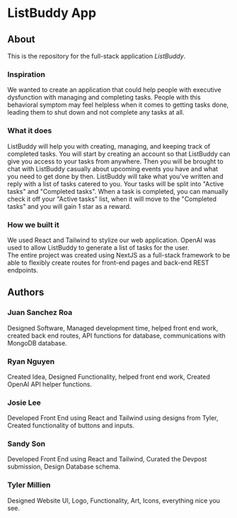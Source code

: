 # ListBuddy App

## About
This is the repository for the full-stack application *ListBuddy*.  

### Inspiration
We wanted to create an application that could help people with executive dysfunction with managing and completing tasks. People with this behavioral symptom may feel helpless when it comes to getting tasks done, leading them to shut down and not complete any tasks at all.

### What it does
ListBuddy will help you with creating, managing, and keeping track of completed tasks. You will start by creating an account so that ListBuddy can give you access to your tasks from anywhere. Then you will be brought to chat with ListBuddy casually about upcoming events you have and what you need to get done by then. ListBuddy will take what you've written and reply with a list of tasks catered to you. Your tasks will be split into "Active tasks" and "Completed tasks". When a task is completed, you can manually check it off your "Active tasks" list, when it will move to the "Completed tasks" and you will gain 1 star as a reward.

### How we built it
We used React and Tailwind to stylize our web application. OpenAI was used to allow ListBuddy to generate a list of tasks for the user.  
The entire project was created using NextJS as a full-stack framework to be able to flexibly create routes for front-end pages and back-end REST endpoints.

## Authors
### Juan Sanchez Roa
Designed Software, Managed development time, helped front end work, created back end routes, API functions for database, communications with MongoDB database.

### Ryan Nguyen
Created Idea, Designed Functionality, helped front end work, Created OpenAI API helper functions.

### Josie Lee
Developed Front End using React and Tailwind using designs from Tyler, Created functionality of buttons and inputs.

### Sandy Son
Developed Front End using React and Tailwind, Curated the Devpost submission, Design Database schema.

### Tyler Millien
Designed Website UI, Logo, Functionality, Art, Icons, everything nice you see.